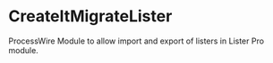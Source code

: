 # CreateItMigrateLister
ProcessWire Module to allow import and export of listers in Lister Pro module.
